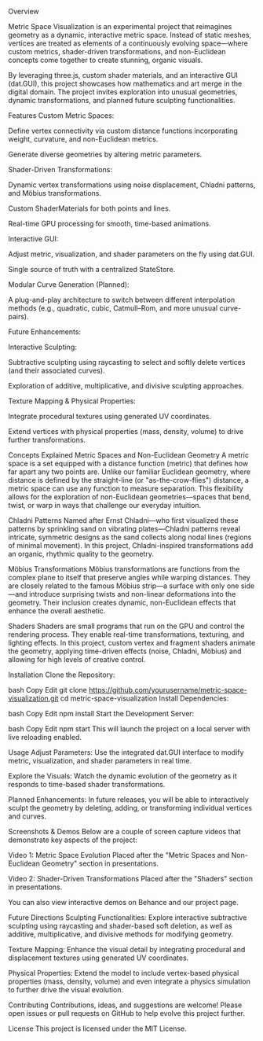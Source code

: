 Overview

Metric Space Visualization is an experimental project that reimagines geometry as a dynamic, interactive metric space. Instead of static meshes, vertices are treated as elements of a continuously evolving space—where custom metrics, shader-driven transformations, and non-Euclidean concepts come together to create stunning, organic visuals.

By leveraging three.js, custom shader materials, and an interactive GUI (dat.GUI), this project showcases how mathematics and art merge in the digital domain. The project invites exploration into unusual geometries, dynamic transformations, and planned future sculpting functionalities.

Features
Custom Metric Spaces:

Define vertex connectivity via custom distance functions incorporating weight, curvature, and non-Euclidean metrics.

Generate diverse geometries by altering metric parameters.

Shader-Driven Transformations:

Dynamic vertex transformations using noise displacement, Chladni patterns, and Möbius transformations.

Custom ShaderMaterials for both points and lines.

Real-time GPU processing for smooth, time-based animations.

Interactive GUI:

Adjust metric, visualization, and shader parameters on the fly using dat.GUI.

Single source of truth with a centralized StateStore.

Modular Curve Generation (Planned):

A plug-and-play architecture to switch between different interpolation methods (e.g., quadratic, cubic, Catmull–Rom, and more unusual curve-pairs).

Future Enhancements:

Interactive Sculpting:

Subtractive sculpting using raycasting to select and softly delete vertices (and their associated curves).

Exploration of additive, multiplicative, and divisive sculpting approaches.

Texture Mapping & Physical Properties:

Integrate procedural textures using generated UV coordinates.

Extend vertices with physical properties (mass, density, volume) to drive further transformations.

Concepts Explained
Metric Spaces and Non-Euclidean Geometry
A metric space is a set equipped with a distance function (metric) that defines how far apart any two points are. Unlike our familiar Euclidean geometry, where distance is defined by the straight-line (or "as-the-crow-flies") distance, a metric space can use any function to measure separation. This flexibility allows for the exploration of non-Euclidean geometries—spaces that bend, twist, or warp in ways that challenge our everyday intuition.

Chladni Patterns
Named after Ernst Chladni—who first visualized these patterns by sprinkling sand on vibrating plates—Chladni patterns reveal intricate, symmetric designs as the sand collects along nodal lines (regions of minimal movement). In this project, Chladni-inspired transformations add an organic, rhythmic quality to the geometry.

Möbius Transformations
Möbius transformations are functions from the complex plane to itself that preserve angles while warping distances. They are closely related to the famous Möbius strip—a surface with only one side—and introduce surprising twists and non-linear deformations into the geometry. Their inclusion creates dynamic, non-Euclidean effects that enhance the overall aesthetic.

Shaders
Shaders are small programs that run on the GPU and control the rendering process. They enable real-time transformations, texturing, and lighting effects. In this project, custom vertex and fragment shaders animate the geometry, applying time-driven effects (noise, Chladni, Möbius) and allowing for high levels of creative control.

Installation
Clone the Repository:

bash
Copy
Edit
git clone https://github.com/yourusername/metric-space-visualization.git
cd metric-space-visualization
Install Dependencies:

bash
Copy
Edit
npm install
Start the Development Server:

bash
Copy
Edit
npm start
This will launch the project on a local server with live reloading enabled.

Usage
Adjust Parameters:
Use the integrated dat.GUI interface to modify metric, visualization, and shader parameters in real time.

Explore the Visuals:
Watch the dynamic evolution of the geometry as it responds to time-based shader transformations.

Planned Enhancements:
In future releases, you will be able to interactively sculpt the geometry by deleting, adding, or transforming individual vertices and curves.

Screenshots & Demos
Below are a couple of screen capture videos that demonstrate key aspects of the project:

Video 1: Metric Space Evolution
Placed after the "Metric Spaces and Non-Euclidean Geometry" section in presentations.

Video 2: Shader-Driven Transformations
Placed after the "Shaders" section in presentations.

You can also view interactive demos on Behance and our project page.

Future Directions
Sculpting Functionalities:
Explore interactive subtractive sculpting using raycasting and shader-based soft deletion, as well as additive, multiplicative, and divisive methods for modifying geometry.

Texture Mapping:
Enhance the visual detail by integrating procedural and displacement textures using generated UV coordinates.

Physical Properties:
Extend the model to include vertex-based physical properties (mass, density, volume) and even integrate a physics simulation to further drive the visual evolution.

Contributing
Contributions, ideas, and suggestions are welcome! Please open issues or pull requests on GitHub to help evolve this project further.

License
This project is licensed under the MIT License.
